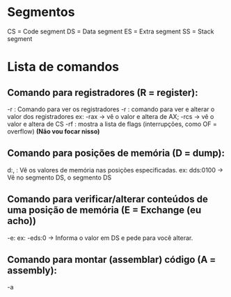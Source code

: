 # Segmentos
CS = Code segment
DS = Data segment
ES = Extra segment
SS = Stack segment

# Lista de comandos


## Comando para registradores (R = register):
-r : Comando para ver os registradores
-r<reg> : comando para ver e alterar o valor dos registradores
ex: -rax -> vê o valor e altera de AX; -rcs -> vê o valor e altera de CS
-rf : mostra a lista de flags (interrupções, como OF = overflow) **(Não vou focar nisso)**

## Comando para posições de memória (D = dump):
d<segmento>:<offset inicial>,<offset final> : Vê os valores de memória nas posições especificadas.
ex: dds:0100 -> Vê no segmento DS, o segmento DS

## Comando para verificar/alterar conteúdos de uma posição de memória (E = Exchange (eu acho))
-e<segmento>:<offset inicial>
ex: -eds:0 -> Informa o valor em DS e pede para você alterar.

## Comando para montar (assemblar) código (A = assembly):
-a
